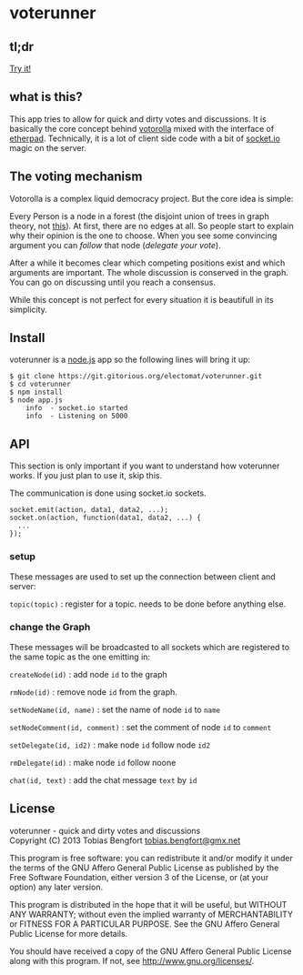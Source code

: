 voterunner
==========

tl;dr
-----

[Try it!](http://voterunner.herokuapp.com/{your-topic}/)

what is this?
-------------

This app tries to allow for quick and dirty votes and discussions. It is
basically the core concept behind
[votorolla](http://zelea.com/project/votorola/home.xht) mixed with the
interface of [etherpad](http://etherpad.org/). Technically, it is a lot
of client side code with a bit of [socket.io](http://socket.io) magic on
the server.

The voting mechanism
--------------------

Votorolla is a complex liquid democracy project. But the core idea is
simple:

Every Person is a node in a forest (the disjoint union of trees in graph
theory, not [this](http://miriadna.com/desctopwalls/images/max/Fairy-forest.jpg)).
At first, there are no edges at all. So people start to explain why
their opinion is the one to choose. When you see some convincing
argument you can *follow* that node (*delegate your vote*).

After a while it becomes clear which competing positions exist and which
arguments are important. The whole discussion is conserved in the graph.
You can go on discussing until you reach a consensus.

While this concept is not perfect for every situation it is beautifull 
in its simplicity.

Install
-------

voterunner is a [node.js](http://nodejs.org/) app so the following lines
will bring it up:

    $ git clone https://git.gitorious.org/electomat/voterunner.git
    $ cd voterunner
    $ npm install
    $ node app.js
        info  - socket.io started
        info  - Listening on 5000


API
---

This section is only important if you want to understand how voterunner
works. If you just plan to use it, skip this.

The communication is done using socket.io sockets.

    socket.emit(action, data1, data2, ...);
    socket.on(action, function(data1, data2, ...) {
      ...
    });


### setup

These messages are used to set up the connection between client and
server:

`topic(topic)`
:   register for a topic. needs to be done before anything else.

### change the Graph

These messages will be broadcasted to all sockets which are registered
to the same topic as the one emitting in:

`createNode(id)`
:   add node `id` to the graph

`rmNode(id)`
:   remove node `id` from the graph.

`setNodeName(id, name)`
:   set the name of node `id` to `name`

`setNodeComment(id, comment)`
:   set the comment of node `id` to `comment`

`setDelegate(id, id2)`
:   make node `id` follow node `id2`

`rmDelegate(id)`
:   make node `id` follow noone

`chat(id, text)`
:   add the chat message `text` by `id`

License
-------

voterunner - quick and dirty votes and discussions \
Copyright (C) 2013  Tobias Bengfort <tobias.bengfort@gmx.net>

This program is free software: you can redistribute it and/or modify
it under the terms of the GNU Affero General Public License as
published by the Free Software Foundation, either version 3 of the
License, or (at your option) any later version.

This program is distributed in the hope that it will be useful,
but WITHOUT ANY WARRANTY; without even the implied warranty of
MERCHANTABILITY or FITNESS FOR A PARTICULAR PURPOSE.  See the
GNU Affero General Public License for more details.

You should have received a copy of the GNU Affero General Public License
along with this program.  If not, see <http://www.gnu.org/licenses/>.
